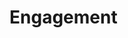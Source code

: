 <!-- .slide: class="transition-white fire-bg-red fire-specific-slide" data-background="css/theme/legacy/images/background_red.png" -->

# Engagement

